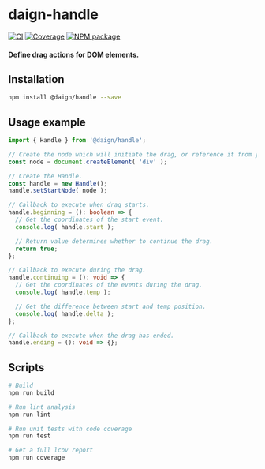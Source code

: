 # daign-handle

[![CI][ci-icon]][ci-url]
[![Coverage][coveralls-icon]][coveralls-url]
[![NPM package][npm-icon]][npm-url]

#### Define drag actions for DOM elements.

## Installation

```sh
npm install @daign/handle --save
```

## Usage example

```typescript
import { Handle } from '@daign/handle';

// Create the node which will initiate the drag, or reference it from your HTML.
const node = document.createElement( 'div' );

// Create the Handle.
const handle = new Handle();
handle.setStartNode( node );

// Callback to execute when drag starts.
handle.beginning = (): boolean => {
  // Get the coordinates of the start event.
  console.log( handle.start );

  // Return value determines whether to continue the drag.
  return true;
};

// Callback to execute during the drag.
handle.continuing = (): void => {
  // Get the coordinates of the events during the drag.
  console.log( handle.temp );

  // Get the difference between start and temp position.
  console.log( handle.delta );
};

// Callback to execute when the drag has ended.
handle.ending = (): void => {};
```

## Scripts

```bash
# Build
npm run build

# Run lint analysis
npm run lint

# Run unit tests with code coverage
npm run test

# Get a full lcov report
npm run coverage
```

[ci-icon]: https://github.com/daign/daign-handle/workflows/CI/badge.svg
[ci-url]: https://github.com/daign/daign-handle/actions
[coveralls-icon]: https://coveralls.io/repos/github/daign/daign-handle/badge.svg?branch=master
[coveralls-url]: https://coveralls.io/github/daign/daign-handle?branch=master
[npm-icon]: https://img.shields.io/npm/v/@daign/handle.svg
[npm-url]: https://www.npmjs.com/package/@daign/handle
